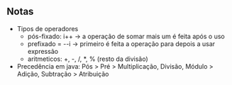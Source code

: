 ## Notas
- Tipos de operadores
  - pós-fixado: i++ -> a operação de somar mais um é feita após o uso
  - prefixado = --i -> primeiro é feita a operação para depois a usar expressão
  - aritmeticos: +, -, /, *, % (resto da divisão)
- Precedência em java: Pós > Pré > Multiplicação, Divisão, Módulo > Adição, Subtração > Atribuição
